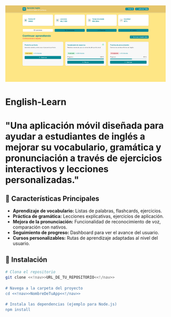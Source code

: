 # ![Imagen Proyecto](https://github.com/Decta-Cubitus/english-learn-app/blob/master/English-learn-app1.png)

# English-Learn

# "Una aplicación móvil diseñada para ayudar a estudiantes de inglés a mejorar su vocabulario, gramática y pronunciación a través de ejercicios interactivos y lecciones personalizadas."

## 🌟 Características Principales

*   **Aprendizaje de vocabulario:** Listas de palabras, flashcards, ejercicios.
*   **Práctica de gramática:** Lecciones explicativas, ejercicios de aplicación.
*   **Mejora de la pronunciación:** Funcionalidad de reconocimiento de voz, comparación con nativos.
*   **Seguimiento de progreso:** Dashboard para ver el avance del usuario.
*   **Cursos personalizables:** Rutas de aprendizaje adaptadas al nivel del usuario.

## 🚀 Instalación

```bash
# Clona el repositorio
git clone <<!nav>>URL_DE_TU_REPOSITORIO<<!/nav>>

# Navega a la carpeta del proyecto
cd <<!nav>>NombreDeTuApp<<!/nav>>

# Instala las dependencias (ejemplo para Node.js)
npm install
